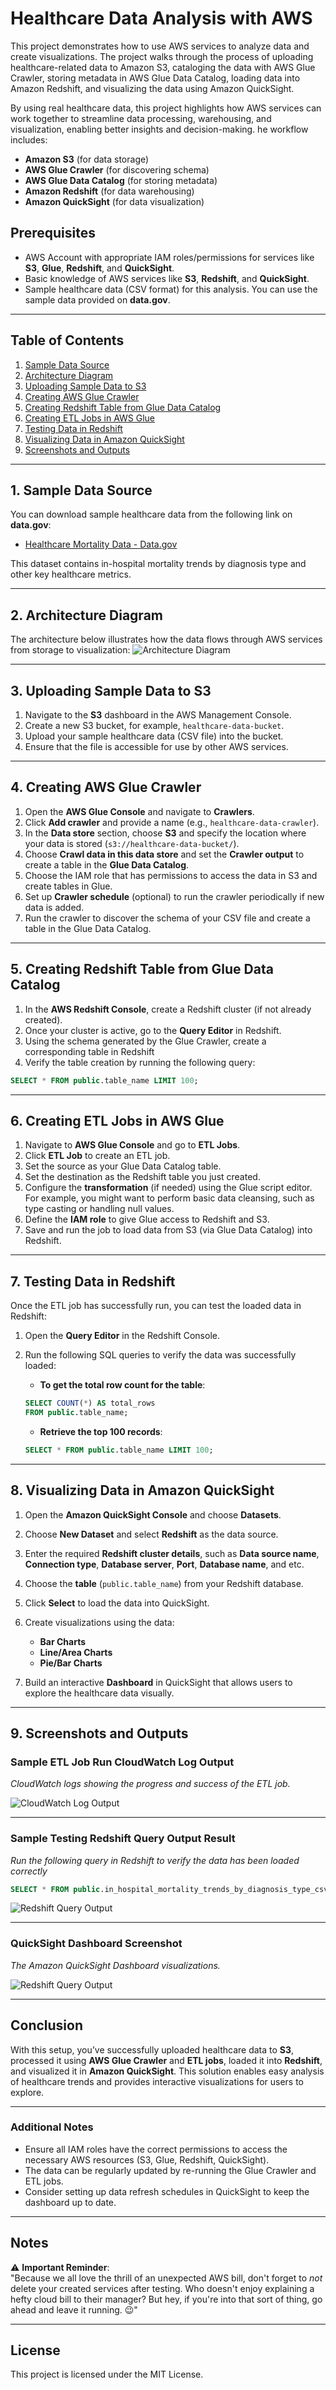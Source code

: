 # Healthcare Data Analysis with AWS

This project demonstrates how to use AWS services to analyze data and create visualizations. The project walks through the process of uploading healthcare-related data to Amazon S3, cataloging the data with AWS Glue Crawler, storing metadata in AWS Glue Data Catalog, loading data into Amazon Redshift, and visualizing the data using Amazon QuickSight.

By using real healthcare data, this project highlights how AWS services can work together to streamline data processing, warehousing, and visualization, enabling better insights and decision-making.
he workflow includes:
- **Amazon S3** (for data storage)
- **AWS Glue Crawler** (for discovering schema)
- **AWS Glue Data Catalog** (for storing metadata)
- **Amazon Redshift** (for data warehousing)
- **Amazon QuickSight** (for data visualization)

## Prerequisites

- AWS Account with appropriate IAM roles/permissions for services like **S3**, **Glue**, **Redshift**, and **QuickSight**.
- Basic knowledge of AWS services like **S3**, **Redshift**, and **QuickSight**.
- Sample healthcare data (CSV format) for this analysis. You can use the sample data provided on **data.gov**.

---

## Table of Contents

1. [Sample Data Source](#sample-data-source)
2. [Architecture Diagram](#architecture-diagram)
3. [Uploading Sample Data to S3](#uploading-sample-data-to-s3)
4. [Creating AWS Glue Crawler](#creating-aws-glue-crawler)
5. [Creating Redshift Table from Glue Data Catalog](#creating-redshift-table-from-glue-data-catalog)
6. [Creating ETL Jobs in AWS Glue](#creating-etl-jobs-in-aws-glue)
7. [Testing Data in Redshift](#testing-data-in-redshift)
8. [Visualizing Data in Amazon QuickSight](#visualizing-data-in-amazon-quicksight)
9. [Screenshots and Outputs](#screenshots-and-outputs)

---

## 1. Sample Data Source

You can download sample healthcare data from the following link on **data.gov**:

- [Healthcare Mortality Data - Data.gov](https://www.data.gov/)

This dataset contains in-hospital mortality trends by diagnosis type and other key healthcare metrics.

---

## 2. Architecture Diagram

The architecture below illustrates how the data flows through AWS services from storage to visualization:
<img src="https://github.com/gitkailash/Healthcare-Data-Analysis-with-AWS/blob/master/AwsGlueETLQuickSight.png" alt="Architecture Diagram"/>

---

## 3. Uploading Sample Data to S3

1. Navigate to the **S3** dashboard in the AWS Management Console.
2. Create a new S3 bucket, for example, `healthcare-data-bucket`.
3. Upload your sample healthcare data (CSV file) into the bucket.
4. Ensure that the file is accessible for use by other AWS services.

---

## 4. Creating AWS Glue Crawler

1. Open the **AWS Glue Console** and navigate to **Crawlers**.
2. Click **Add crawler** and provide a name (e.g., `healthcare-data-crawler`).
3. In the **Data store** section, choose **S3** and specify the location where your data is stored (`s3://healthcare-data-bucket/`).
4. Choose **Crawl data in this data store** and set the **Crawler output** to create a table in the **Glue Data Catalog**.
5. Choose the IAM role that has permissions to access the data in S3 and create tables in Glue.
6. Set up **Crawler schedule** (optional) to run the crawler periodically if new data is added.
7. Run the crawler to discover the schema of your CSV file and create a table in the Glue Data Catalog.

---

## 5. Creating Redshift Table from Glue Data Catalog

1. In the **AWS Redshift Console**, create a Redshift cluster (if not already created).
2. Once your cluster is active, go to the **Query Editor** in Redshift.
3. Using the schema generated by the Glue Crawler, create a corresponding table in Redshift
4. Verify the table creation by running the following query:

```sql
SELECT * FROM public.table_name LIMIT 100;
```

---

## 6. Creating ETL Jobs in AWS Glue

1. Navigate to **AWS Glue Console** and go to **ETL Jobs**.
2. Click **ETL Job** to create an ETL job.
3. Set the source as your Glue Data Catalog table.
4. Set the destination as the Redshift table you just created.
5. Configure the **transformation** (if needed) using the Glue script editor. For example, you might want to perform basic data cleansing, such as type casting or handling null values.
6. Define the **IAM role** to give Glue access to Redshift and S3.
7. Save and run the job to load data from S3 (via Glue Data Catalog) into Redshift.

---

## 7. Testing Data in Redshift

Once the ETL job has successfully run, you can test the loaded data in Redshift:

1. Open the **Query Editor** in the Redshift Console.
2. Run the following SQL queries to verify the data was successfully loaded:

   - **To get the total row count for the table**:

   ```sql
   SELECT COUNT(*) AS total_rows
   FROM public.table_name;
   ```

   - **Retrieve the top 100 records**:

   ```sql
   SELECT * FROM public.table_name LIMIT 100;
   ```

---

## 8. Visualizing Data in Amazon QuickSight

1. Open the **Amazon QuickSight Console** and choose **Datasets**.
2. Choose **New Dataset** and select **Redshift** as the data source.
3. Enter the required **Redshift cluster details**, such as **Data source name**, **Connection type**, **Database server**, **Port**, **Database name**, and  etc.
4. Choose the **table** (`public.table_name`) from your Redshift database.
5. Click **Select** to load the data into QuickSight.
6. Create visualizations using the data:
    - **Bar Charts**
    - **Line/Area Charts**
    - **Pie/Bar Charts**

7. Build an interactive **Dashboard** in QuickSight that allows users to explore the healthcare data visually.

---

## 9. Screenshots and Outputs

### Sample ETL Job Run CloudWatch Log Output

*CloudWatch logs showing the progress and success of the ETL job.* 

![CloudWatch Log Output](ETL_Job_cloudwatch.PNG) 

---

### Sample Testing Redshift Query Output Result

*Run the following query in Redshift to verify the data has been loaded correctly*

```sql
SELECT * FROM public.in_hospital_mortality_trends_by_diagnosis_type_csv LIMIT 100;;
```
![Redshift Query Output](Redshift%20Query.PNG) 

---

### QuickSight Dashboard Screenshot

*The Amazon QuickSight Dashboard visualizations.*

![Redshift Query Output](Hospital_mortality_t_2025-01-01T11_42_01.jpg) 

---

## Conclusion

With this setup, you’ve successfully uploaded healthcare data to **S3**, processed it using **AWS Glue Crawler** and **ETL jobs**, loaded it into **Redshift**, and visualized it in **Amazon QuickSight**. This solution enables easy analysis of healthcare trends and provides interactive visualizations for users to explore.

---

### Additional Notes

- Ensure all IAM roles have the correct permissions to access the necessary AWS resources (S3, Glue, Redshift, QuickSight).
- The data can be regularly updated by re-running the Glue Crawler and ETL jobs.
- Consider setting up data refresh schedules in QuickSight to keep the dashboard up to date.

---

## Notes  

⚠️ **Important Reminder**:  
"Because we all love the thrill of an unexpected AWS bill, don't forget to *not* delete your created services after testing. Who doesn't enjoy explaining a hefty cloud bill to their manager? But hey, if you're into that sort of thing, go ahead and leave it running. 😉" 

---

## License
This project is licensed under the MIT License.
